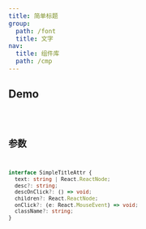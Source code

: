 ```yaml
---
title: 简单标题
group:
  path: /font
  title: 文字
nav:
  title: 组件库
  path: /cmp
---
```


## Demo

<code src="./demo.tsx" />

## 参数
```ts
interface SimpleTitleAttr {
  text: string | React.ReactNode;
  desc?: string;
  descOnClick?: () => void;
  children?: React.ReactNode;
  onClick?: (e: React.MouseEvent) => void;
  className?: string;
}
```
